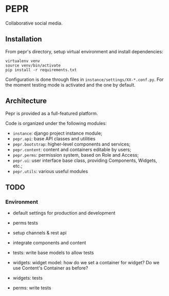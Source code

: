 # PEPR
Collaborative social media.

## Installation

From pepr's directory, setup virtual environment and install dependencies:

```
virtualenv venv
source venv/bin/activate
pip install -r requirements.txt
```

Configuration is done through files in `instance/settings/XX-*.conf.py`.
For the moment testing mode is activated and the one by default.


## Architecture
Pepr is provided as a full-featured platform.

Code is organized under the following modules:

- ``instance``: django project instance module;
- ``pepr.api``: base API classes and utilities
- ``pepr.bootstrap``: higher-level components and services;
- ``pepr.content``: content and containers editable by users;
- ``pepr.perms``: permission system, based on Role and Access;
- ``pepr.ui``: user interface base class, providing Components, Widgets, etc.;
- ``pepr.utils``: various useful modules

## TODO
### Environment
- default settings for production and development
- perms tests
- setup channels & rest api
- integrate components and content

- tests: write base models to allow tests
- widgets: widget model: how do we set a container for widget? Do we use Content's Container as before?
- widgets: tests
- perms: write tests


